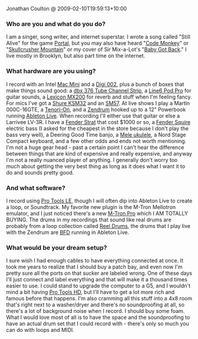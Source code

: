 Jonathan Coulton @ 2009-02-10T19:59:13+10:00

### Who are you and what do you do?

I am a singer, song writer, and internet superstar. I wrote a song called "Still Alive" for the game [Portal][], but you may also have heard "[Code Monkey](http://www.jonathancoulton.com/songdetails/Code%20Monkey "Information on the song 'Code Monkey'.'")" or "[Skullcrusher Mountain](http://www.jonathancoulton.com/songdetails/Skullcrusher%20Mountain "Information on the song 'Skullcrusher Mountain'.")" or my cover of Sir Mix-a-Lot's "[Baby Got Back](http://www.jonathancoulton.com/songdetails/Baby%20Got%20Back "Information on the song 'Baby Got Back'.")." I live mostly in Brooklyn, but also part time on the internet.

### What hardware are you using?

I record with an Intel [Mac Mini][mac-mini] and a [Digi 002][digi-002], plus a bunch of boxes that make things sound good: a [dbx 376 Tube Channel Strip][376], a [Line6 Pod Pro][pod-pro] for guitar sounds, a [Lexicon MX200][mx200] for reverb and stuff when I'm feeling fancy. For mics I've got a [Shure KSM32][ksm32] and an [SM57][sm57]. At live shows I play a Martin 000C-16GTE, a [Tenori-On][], and a [Zendrum][] hooked up to a 12" Powerbook running [Ableton Live][live]. When recording I'll either use that guitar or else a Larrivee LV-3R. I have a [Fender Strat][strat] that cost $1000 or so, a [Fender Squire][esquire] electric bass (I asked for the cheapest in the store because I don't play the bass very well), a Deering Good Time banjo, a [Mele ukulele][mahogany-ukulele], a Nord Stage Compact keyboard, and a few other odds and ends not worth mentioning. I'm not a huge gear head - past a certain point I can't hear the difference between things that are kind of expensive and really expensive, and anyway I'm not a really nuanced player of anything. I generally don't worry too much about getting the very best thing as long as it does what I want it to do and sounds pretty good.

### And what software?

I record using [Pro Tools LE][pro-tools-le], though I will often dip into Ableton Live to create a loop, or Soundtrack. My favorite new plugin is the M-Tron Mellotron emulator, and I just noticed there's a new [M-Tron Pro][gforce-m-tron-pro] which I AM TOTALLY BUYING. The drums in my recordings that sound like real drums are probably from a loop collection called [Reel Drums][reel-drums], the drums that I play live with the Zendrum are [BFD][] running in Ableton Live.

### What would be your dream setup?

I sure wish I had enough cables to have everything connected at once. It took me years to realize that I should buy a patch bay, and even now I'm pretty sure all the ports on that sucker are labeled wrong. One of these days I'll just connect and label everything and that will make it a thousand times easier to use. I could stand to upgrade the computer to a G5, and I wouldn't mind a bit having [Pro Tools HD][pro-tools-hd], but I'll have to get a lot more rich and famous before that happens. I'm also cramming all this stuff into a 4x8 room that's right next to a washer/dryer and there's no soundproofing at all, so there's a lot of background noise when I record. I should buy some foam. What I would love most of all is to have the space and the soundproofing to have an actual drum set that I could record with - there's only so much you can do with loops and MIDI.

[portal]: http://orange.half-life2.com/portal.html "An awesome, groundbreaking game."
[mac-mini]: http://www.apple.com/macmini/ "The lil' Intel-based Mac."
[digi-002]: http://digidesign.com/index.cfm?langid=100&amp;navid=105&amp;itemid=23597 "Multitrack studio hardware."
[376]: http://dbxpro.com/376/376.php "A channel strip processor."
[pod-pro]: http://line6.com/products/detail/3/ "Hardware for creating guitar sounds."
[mx200]: http://www.lexiconpro.com/ProductIndex.aspx?ProductID=12 "Sound effect/reverb hardware."
[ksm32]: http://shure.com/ProAudio/Products/WiredMicrophones/us_pro_KSM32-CG_content "A studio microphone."
[sm57]: http://shure.com/ProAudio/Products/WiredMicrophones/us_pro_SM57-LC_content "An instrument microphone."
[tenori-on]: http://www.global.yamaha.com/tenori-on/index.html "An awesome Japanese digital instrument."
[zendrum]: http://www.zendrum.com/ "A MIDI triggering controller."
[live]: http://ableton.com/live/ "Musical creation software."
[strat]: http://fender.com/products/search.php?section=guitars&amp;amp;cat=stratocaster "The official list of Fender Strats."
[esquire]: http://www.fender.com/products/search.php?partno=0131502303 "A classic 50's bass."
[mahogany-ukulele]: http://meleukulele.com/shopdisplayproducts.asp?id=2&amp;cat=Mahogany+Ukuleles "The range of Mahogany ukuleles."
[pro-tools-le]: http://digidesign.com/index.cfm?navid=28 "The LE version of the studio system software."
[gforce-m-tron-pro]: http://m-audio.com/products/en_us/GForceMTronPro.html "Virtual vintage keyboard software."
[reel-drums]: http://reeldrums.com/home.html "Drum loop samples."
[bfd]: http://fxpansion.com/index.php?page=53 "'Drum studio in a box' software."
[pro-tools-hd]: http://www.digidesign.com/index.cfm?navid=24 "Very popular, very expensive studio software."
